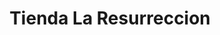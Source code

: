 ---
title: "Tienda La Resurreccion"
url: /puerto-de-san-jose/tienda-la-resurreccion/
shop: general
---